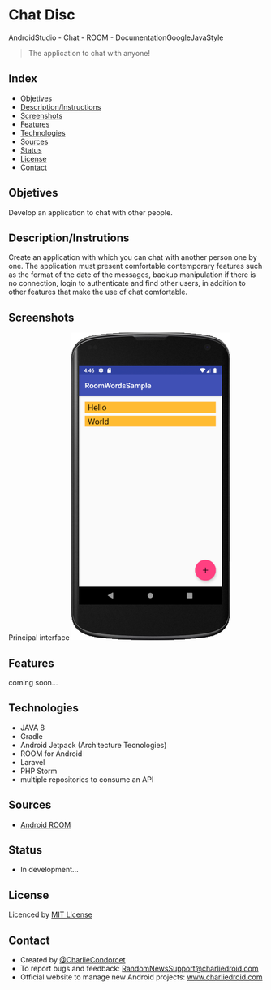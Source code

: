 
# Chat Disc
AndroidStudio - Chat  -  ROOM  - DocumentationGoogleJavaStyle

> The application to chat with anyone!


## Index

* [Objetives](#objetives)
* [Description/Instructions](#descriptioninstrutions)
* [Screenshots](#screenshots)
* [Features](#features)
* [Technologies](#technologies)
* [Sources](#sources)
* [Status](#status)
* [License](#license)
* [Contact](#contact)


## Objetives
Develop an application to chat with other people.


## Description/Instrutions
Create an application with which you can chat with another person one by one. 
The application must present comfortable contemporary features such as the 
format of the date of the messages, backup manipulation if there is no 
connection, login to authenticate and find other users, in addition to other 
features that make the use of chat comfortable.


## Screenshots

Principal interface
![Screenshot](./img/img1.png)


## Features
coming soon...


## Technologies
- JAVA 8<br>
- Gradle<br>
- Android Jetpack (Architecture Tecnologies)<br>
- ROOM for Android<br>
- Laravel<br>
- PHP Storm<br>
- multiple repositories to consume an API<br>


## Sources
- [Android ROOM](https://codelabs.developers.google.com/codelabs/android-room-with-a-view/#0)


## Status
- In development...


## License
Licenced by [MIT License](https://github.com/CharlieCondorcet/ChatDisc/blob/master/LICENSE)


## Contact
- Created by [@CharlieCondorcet](https://github.com/charliecondorcet)
- To report bugs and feedback: RandomNewsSupport@charliedroid.com
- Official website to manage new Android projects: www.charliedroid.com

